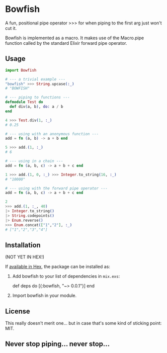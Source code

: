 # Bowfish

A fun, positional pipe operator >>> for when piping to the first arg just won't cut it.

Bowfish is implemented as a macro. It makes use of the Macro.pipe function called by the standard Elixir forward pipe operator.

## Usage

```elixir
import Bowfish

# --- a trivial example ---
"bowfish" >>> String.upcase(:_)
# "BOWFISH"

# --- piping to functions ---
defmodule Test do
  def div(a, b), do: a / b
end

4 >>> Test.div(1, :_)
# 0.25

# --- using with an anonymous function ---
add = fn (a, b) -> a + b end

5 >>> add.(1, :_)
# 6

# --- using in a chain ---
add = fn (a, b, c) -> a + b + c end

1 >>> add.(1, 0, :_) >>> Integer.to_string(16, :_)
# "10000"

# --- using with the forward pipe operator ---
add = fn (a, b, c) -> a + b + c end

2 
>>> add.(1, :_, 40) 
|> Integer.to_string() 
|> String.codepoints()
|> Enum.reverse()
>>> Enum.concat(["1","2"], :_)
# ["1","2","3","4"]
```

## Installation

(NOT YET IN HEX!)

If [available in Hex](https://hex.pm/docs/publish), the package can be installed as:

  1. Add bowfish to your list of dependencies in `mix.exs`:

        def deps do
          [{:bowfish, "~> 0.0.1"}]
        end

  2. Import bowfish in your module.

## License

This really doesn't merit one... but in case that's some kind of sticking point: MIT.

## Never stop piping... never stop...

